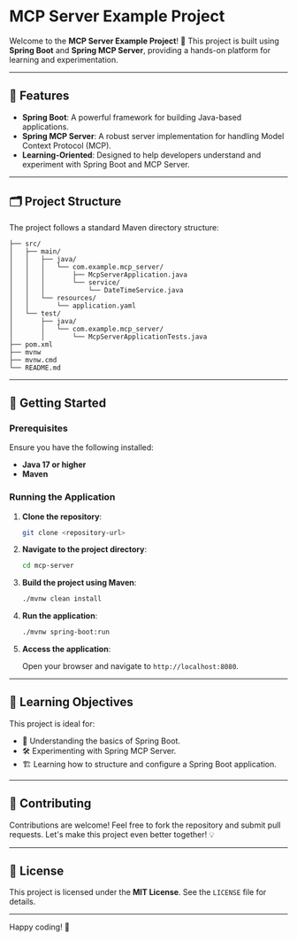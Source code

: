 # MCP Server Example Project

Welcome to the **MCP Server Example Project**! 🚀 This project is built using **Spring Boot** and **Spring MCP Server**, providing a hands-on platform for learning and experimentation.

---

## 🌟 Features

- **Spring Boot**: A powerful framework for building Java-based applications.
- **Spring MCP Server**: A robust server implementation for handling Model Context Protocol (MCP).
- **Learning-Oriented**: Designed to help developers understand and experiment with Spring Boot and MCP Server.

---

## 🗂️ Project Structure

The project follows a standard Maven directory structure:

```plaintext
├── src/
│   ├── main/
│   │   ├── java/
│   │   │   └── com.example.mcp_server/
│   │   │       ├── McpServerApplication.java
│   │   │       └── service/
│   │   │           └── DateTimeService.java
│   │   └── resources/
│   │       └── application.yaml
│   └── test/
│       ├── java/
│       │   └── com.example.mcp_server/
│       │       └── McpServerApplicationTests.java
├── pom.xml
├── mvnw
├── mvnw.cmd
└── README.md
```

---

## 🚀 Getting Started

### Prerequisites

Ensure you have the following installed:

- **Java 17 or higher**
- **Maven**

### Running the Application

1. **Clone the repository**:

   ```bash
   git clone <repository-url>
   ```

2. **Navigate to the project directory**:

   ```bash
   cd mcp-server
   ```

3. **Build the project using Maven**:

   ```bash
   ./mvnw clean install
   ```

4. **Run the application**:

   ```bash
   ./mvnw spring-boot:run
   ```

5. **Access the application**:

   Open your browser and navigate to `http://localhost:8080`.

---

## 🎯 Learning Objectives

This project is ideal for:

- 🌱 Understanding the basics of Spring Boot.
- 🛠️ Experimenting with Spring MCP Server.
- 🏗️ Learning how to structure and configure a Spring Boot application.

---

## 🤝 Contributing

Contributions are welcome! Feel free to fork the repository and submit pull requests. Let's make this project even better together! 💡

---

## 📜 License

This project is licensed under the **MIT License**. See the `LICENSE` file for details.

---

Happy coding! 🎉
